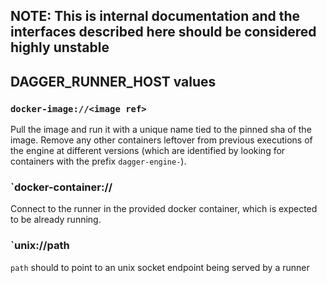 ## NOTE: This is internal documentation and the interfaces described here should be considered highly unstable

## DAGGER_RUNNER_HOST values

### `docker-image://<image ref>`

Pull the image and run it with a unique name tied to the pinned
sha of the image. Remove any other containers leftover from
previous executions of the engine at different versions (which
are identified by looking for containers with the prefix
`dagger-engine-`).

### `docker-container://<container name>

Connect to the runner in the provided docker container, which is
expected to be already running.

### `unix://path

`path` should to point to an unix socket endpoint being served by a runner
